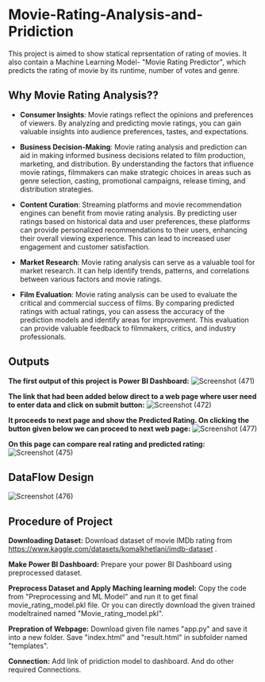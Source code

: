 # Movie-Rating-Analysis-and-Pridiction
This project is aimed to show statical reprsentation of rating of movies. It also contain a Machine Learning Model- "Movie Rating Predictor", which predicts the rating of movie by its runtime, number of votes and genre.

## Why Movie Rating Analysis??
* **Consumer Insights**: Movie ratings reflect the opinions and preferences of viewers. By analyzing and predicting movie ratings, you can gain valuable insights into audience preferences, tastes, and expectations. 

* **Business Decision-Making**: Movie rating analysis and prediction can aid in making informed business decisions related to film production, marketing, and distribution. By understanding the factors that influence movie ratings, filmmakers can make strategic choices in areas such as genre selection, casting, promotional campaigns, release timing, and distribution strategies.

* **Content Curation**: Streaming platforms and movie recommendation engines can benefit from movie rating analysis. By predicting user ratings based on historical data and user preferences, these platforms can provide personalized recommendations to their users, enhancing their overall viewing experience. This can lead to increased user engagement and customer satisfaction.

* **Market Research**: Movie rating analysis can serve as a valuable tool for market research. It can help identify trends, patterns, and correlations between various factors and movie ratings. 

* **Film Evaluation**: Movie rating analysis can be used to evaluate the critical and commercial success of films. By comparing predicted ratings with actual ratings, you can assess the accuracy of the prediction models and identify areas for improvement. This evaluation can provide valuable feedback to filmmakers, critics, and industry professionals.

## Outputs
**The first output of this project is Power BI Dashboard:**
![Screenshot (471)](https://github.com/kanika1404/Movie-Rating-Analysis-and-Pridiction/assets/130000020/9148623b-23de-4257-a68a-c98ac392c5fe)


**The link that had been added below direct to a web page where user need to enter data and click on submit button:**
![Screenshot (472)](https://github.com/kanika1404/Movie-Rating-Analysis-and-Pridiction/assets/130000020/1b60c917-d9d8-4305-8173-307ad5b878ee)

**It proceeds to next page and show the Predicted Rating. On clicking the button given below we can proceed to next web page:**
![Screenshot (477)](https://github.com/kanika1404/Movie-Rating-Analysis-and-Pridiction/assets/130000020/868d1805-8567-4154-8ecb-dae2b7ffd1eb)

**On this page can compare real rating and predicted rating:**
![Screenshot (475)](https://github.com/kanika1404/Movie-Rating-Analysis-and-Pridiction/assets/130000020/56daa107-fa36-4c66-931a-a1f5482082b4)

## DataFlow Design
![Screenshot (476)](https://github.com/kanika1404/Movie-Rating-Analysis-and-Pridiction/assets/130000020/821c9b58-7451-4541-b589-89c16686d78c)


## Procedure of Project
**Downloading Dataset:**
Download dataset of movie IMDb rating from https://www.kaggle.com/datasets/komalkhetlani/imdb-dataset .

**Make Power BI Dashboard:**
Prepare your power BI Dashboard using preprocessed dataset.

**Preprocess Dataset and Apply Maching learning model:**
Copy the code from "Preprocessing and ML Model" and run it to get final movie_rating_model.pkl file. Or you can directly download the given trained modeltrained named "Movie_rating_model.pkl".

**Prepration of Webpage:**
Download given file names "app.py" and save it into a new folder. Save "index.html" and "result.html" in subfolder named "templates".

**Connection:**
Add link of pridiction model to dashboard. And do other required Connections.
